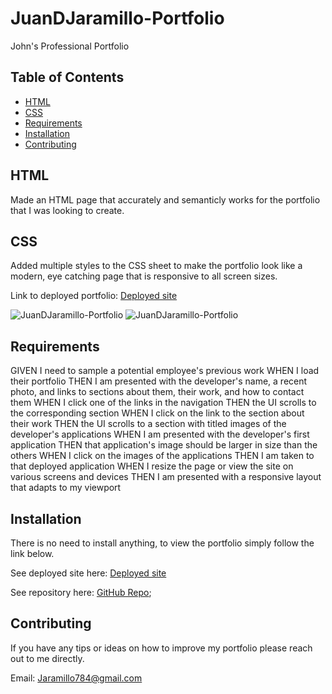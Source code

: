 # JuanDJaramillo-Portfolio
John's Professional Portfolio 

## Table of Contents

* [HTML](#HTML)
* [CSS](#CSS)
* [Requirements](#Requirements)
* [Installation](#Installation)
* [Contributing](#Contributing)

## HTML 
Made an HTML page that accurately and semanticly works for the portfolio that I was looking to create. 

## CSS 
Added multiple styles to the CSS sheet to make the portfolio look like a modern, eye catching page that is responsive to all screen sizes. 

Link to deployed portfolio: [Deployed site](https://jd-jaramillo.github.io/JuanDJaramillo-Portfolio/)

![JuanDJaramillo-Portfolio](/images/newscreenshot1.png)
![JuanDJaramillo-Portfolio](/images/newscreenshot3.png)

## Requirements

GIVEN I need to sample a potential employee's previous work
WHEN I load their portfolio
THEN I am presented with the developer's name, a recent photo, and links to sections about them, their work, and how to contact them
WHEN I click one of the links in the navigation
THEN the UI scrolls to the corresponding section
WHEN I click on the link to the section about their work
THEN the UI scrolls to a section with titled images of the developer's applications
WHEN I am presented with the developer's first application
THEN that application's image should be larger in size than the others
WHEN I click on the images of the applications
THEN I am taken to that deployed application
WHEN I resize the page or view the site on various screens and devices
THEN I am presented with a responsive layout that adapts to my viewport


## Installation

There is no need to install anything, to view the portfolio simply follow the link below. 

See deployed site here: [Deployed site](https://jd-jaramillo.github.io/JuanDJaramillo-Portfolio/) 

See repository here: [GitHub Repo](https://github.com/JD-Jaramillo/JuanDJaramillo-Portfolio);

## Contributing

If you have any tips or ideas on how to improve my portfolio please reach out to me directly. 

Email: Jaramillo784@gmail.com

